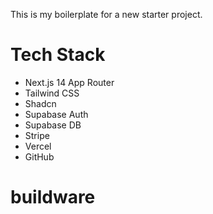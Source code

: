This is my boilerplate for a new starter project.

# Tech Stack

- Next.js 14 App Router
- Tailwind CSS
- Shadcn
- Supabase Auth
- Supabase DB
- Stripe
- Vercel
- GitHub
# buildware
